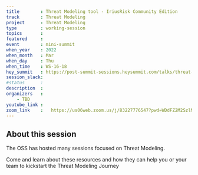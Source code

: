 ```yaml
---
title        : Threat Modeling tool - IriusRisk Community Edition
track        : Threat Modeling
project      : Threat Modeling
type         : working-session
topics       :
featured     :
event        : mini-summit
when_year    : 2022
when_month   : Mar
when_day     : Thu
when_time    : WS-16-18
hey_summit   : https://post-summit-sessions.heysummit.com/talks/threat-modeling-tool-iriusrisk-community-edition/
session_slack:
#status      : 
description  :
organizers   :
    - TBD    
youtube_link : 
zoom_link    :   https://us06web.zoom.us/j/83227776547?pwd=WDdFZ2M2SzlMZTdLV1oxZ01Vajh2Zz09
---
```


## About this session
The OSS has hosted many sessions focused on Threat Modeling. 

Come and learn about these resources and how they can help you or your team to 
kickstart the Threat Modeling Journey
